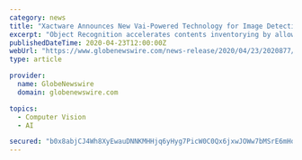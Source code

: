 ```yaml
---
category: news
title: "Xactware Announces New Vai-Powered Technology for Image Detection to Assist the Contents Packout Industry"
excerpt: "Object Recognition accelerates contents inventorying by allowing packout professionals to use the camera on smart devices to identify personal property items, capture a photo to document its ..."
publishedDateTime: 2020-04-23T12:00:00Z
webUrl: "https://www.globenewswire.com/news-release/2020/04/23/2020877/0/en/Xactware-Announces-New-Vai-Powered-Technology-for-Image-Detection-to-Assist-the-Contents-Packout-Industry.html"
type: article

provider:
  name: GlobeNewswire
  domain: globenewswire.com

topics:
  - Computer Vision
  - AI

secured: "b0x8abjCJ4Wh8XyEwauDNNKMHHjq6yHyg7PicW0C0Qx6jxwJOWw7bMSrE6mHoQf2jULm84/hM2yNRBAOI1/m7wkmqS7jYrvfZROkEfd0z1c5zLz437eMTFIgf50BFzZvp2398Wadl0D8CqVyE2uIIyDODzp8INFjo1SGlukye0gwsCoVO+5XpB/nsfd3UcBJx+2ys4aFVKnZZZG5H4hlU2krVU8IeydupYN9iWOsfoIIvzKroxmGYQ/Cg5QyOwvocOAIAfyzH+ErXmEWTPh/Hg+jC8eK2CW4v3qFrv0VzIswhv6QaT3wdDZxxArD+nWS;fW4i1pJL9nz47kr2cGWXtg=="
---
```


